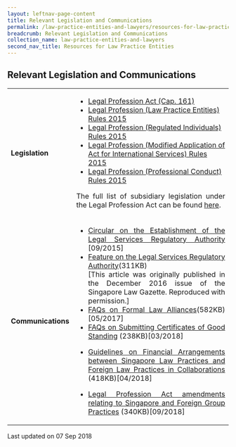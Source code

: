 ```yaml
---
layout: leftnav-page-content
title: Relevant Legislation and Communications
permalink: /law-practice-entities-and-lawyers/resources-for-law-practice-entities/relevant-legislation-and-communications/
breadcrumb: Relevant Legislation and Communications
collection_name: law-practice-entities-and-lawyers
second_nav_title: Resources for Law Practice Entities
---
```


<style>
table tr td ul li {font-size: 1rem;}
table tr td p {font-size: 1rem;}
</style>

Relevant Legislation and Communications
---

<table>
  <tr>
    <td><b>Legislation</b></td>
    <td>
      <ul>
        <li><a href="https://sso.agc.gov.sg/Act/LPA1966" target="_blank">Legal Profession Act (Cap. 161)</a>
        </li>
        <li><a href="https://sso.agc.gov.sg/SL/LPA1966-S699-2015#pr59-" target="_blank">Legal Profession (Law Practice Entities) Rules 2015</a>
        </li>
        <li><a href="https://sso.agc.gov.sg/SL/LPA1966-S701-2015?DocDate=20170914" target="_blank">Legal Profession (Regulated Individuals) Rules 2015</a>
        </li>
        <li><a href="https://sso.agc.gov.sg/SL/LPA1966-S700-2015?DocDate=20151201" target="_blank">Legal Profession (Modified Application of Act for International Services) Rules 2015</a>
        </li>
        <li><a href="https://sso.agc.gov.sg/SL/LPA1966-S706-2015?DocDate=20180209" target="_blank">Legal Profession (Professional Conduct) Rules 2015</a>
        </li>
      </ul>
      <p style="text-align: justify">The full list of subsidiary legislation under the Legal Profession Act can be found <a href="https://sso.agc.gov.sg/Act/LPA1966?ViewType=Sl" target="_blank">here</a>.
    </td>
  </tr>
  <tr>
    <td><b>Communications</b></td>
    <td>
      <ul>
        <li style="text-align: justify">
          <a href="/news/announcements/circular-on-the-establishment-of-the-legal-service-regu/">Circular on the Establishment of the Legal Services Regulatory Authority</a> [09/2015]
        </li>
        <li style="text-align: justify">
          <a href="/files/ArticleonLSRADec2016.pdf/">Feature on the Legal Services Regulatory Authority</a>(311KB)<br>[This article was originally published in the December 2016 issue of the Singapore Law Gazette. Reproduced with permission.]
        </li>
        <li style="text-align: justify">
          <a href="/files/FAQs_on_Formal_Law_Alliances_June2018.pdf/" target="_blank">FAQs on Formal Law Alliances</a>(582KB)[05/2017]
        </li>
        <li style="text-align: justify">
          <a href="/files/FAQs-on-Submitting-Certificates-of-Good-Standing-March-2018.pdf/" target="_blank">FAQs on Submitting Certificates of Good Standing</a> (238KB)[03/2018]
        </li>
        <li><p style="text-align: justify">
          <a href="/files/LSRAGuidelinesonFinancialArrangementsbetweenSLPsandFLPsinColla.pdf/">Guidelines on Financial Arrangements between Singapore Law Practices and Foreign Law Practices in Collaborations</a> (418KB)[04/2018]
        </li>
        <li style="text-align: justify">
          <a href="/files/Singapore_and_Foreign_Group_Practices_7_September_2018.pdf/" target="_blank">
Legal Profession Act amendments relating to Singapore and Foreign Group Practices</a> (340KB)[09/2018]
        </li>
      </ul>
    </td>
  </tr>
</table>

<p class="right-side-updated">Last updated on 07 Sep 2018</p> 
